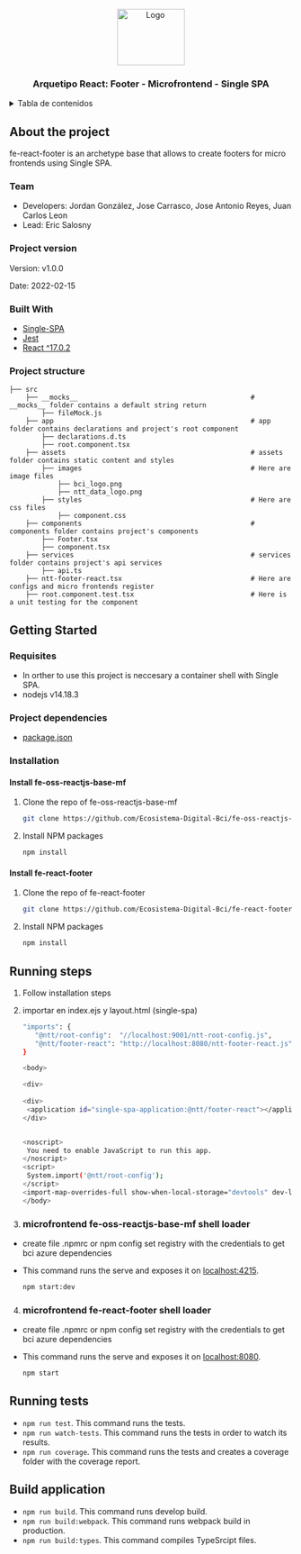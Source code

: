 <div id="top"></div>

<!-- PROJECT LOGO -->
<br />
<div align="center">
  <a>
    <img src="https://upload.wikimedia.org/wikipedia/commons/thumb/4/47/React.svg/250px-React.svg.png" alt="Logo" width="120" height="100">
  </a>

  <h3 align="center">Arquetipo React: Footer - Microfrontend - Single SPA</h3>
</div>



<!-- TABLE OF CONTENTS -->
<details>
  <summary>Tabla de contenidos</summary>
  <ol>
    <li>
      <a href="#about-the-project">About the poroject</a>
      <ul>
        <li><a href="#team">Team</a></li>
        <li><a href="#project-version">Project version</a></li>
        <li><a href="#built-with">Built With</a></li>
        <li><a href="#project-structure">Project structure</a></li>
      </ul>
    </li>
    <li>
      <a href="#getting-started">Getting Started</a>
      <ul>
        <li><a href="#requisites">Requisites</a></li>
        <li><a href="#project-dependencies">Project dependencies</a></li>
        <li><a href="#installation">Installation</a></li>
        <ul>
          <li><a href="#install-fe-oss-reactjs-base-mf">Install fe-oss-reactjs-base-mf</a></li>
          <li><a href="#install-fe-react-footer">Install fe-react-footer</a></li>
        </ul>
        <li><a href="#running-steps">Running steps</a></li>
        <ul>
          <li><a href="#microfrontend-fe-oss-reactjs-base-mf-shell-loader">microfrontend fe-oss-reactjs-base-mf shell loader</a></li>
          <li><a href="#microfrontend-fe-react-footer-shell-loader">microfrontend fe-react-footer shell loader</a></li>
          <li><a href="#running-tests">Running tests</a></li>
          <li><a href="#build-application">Build aplication</a></li>
        </ul>
      </ul>
    </li>
  </ol>
</details>

<!-- About the project -->
## About the project
fe-react-footer is an archetype base that allows to create footers for micro frontends using Single SPA.

<!-- Team -->
### Team

- Developers: Jordan González, Jose Carrasco, Jose Antonio Reyes, Juan Carlos Leon
- Lead: Eric Salosny

<!-- Project version -->
### Project version
Version: v1.0.0

Date: 2022-02-15

<!-- Built With -->
### Built With

* [Single-SPA](https://single-spa.js.org/)
* [Jest](https://jestjs.io/)
* [React ^17.0.2](https://reactjs.org/)

<!-- Project structure -->
### Project structure

    ├── src                                                     
        ├── __mocks__                                           # __mocks__ folder contains a default string return
            ├── fileMock.js
        ├── app                                                 # app folder contains declarations and project's root component
            ├── declarations.d.ts
            ├── root.component.tsx            
        ├── assets                                              # assets folder contains static content and styles
            ├── images                                          # Here are image files
                ├── bci_logo.png
                ├── ntt_data_logo.png
            ├── styles                                          # Here are css files
                ├── component.css
        ├── components                                          # components folder contains project's components
            ├── Footer.tsx
            ├── component.tsx  
        ├── services                                            # services folder contains project's api services
            ├── api.ts
        ├── ntt-footer-react.tsx                                # Here are configs and micro frontends register
        ├── root.component.test.tsx                             # Here is a unit testing for the component


<!-- GETTING STARTED -->
## Getting Started

<!-- Requisites -->
### Requisites

- In orther to use this project is neccesary a container shell with Single SPA.
- nodejs v14.18.3

<!-- Project dependencies -->
### Project dependencies

- [package.json](package.json)

<!-- Installation -->
### Installation

<!-- git clone https://github.com/frodrisu/Celula_Microfrontend/tree/Arquetipos/fe-oss-ng-base-mf -->

<!-- Install fe-oss-reactjs-base-mf -->
#### Install fe-oss-reactjs-base-mf
1. Clone the repo of fe-oss-reactjs-base-mf
   ```sh
   git clone https://github.com/Ecosistema-Digital-Bci/fe-oss-reactjs-base-mf.git
   ```
2. Install NPM packages
   ```sh
   npm install
   ```
<!-- Install fe-react-footer -->
#### Install fe-react-footer
1. Clone the repo of fe-react-footer
   ```sh
   git clone https://github.com/Ecosistema-Digital-Bci/fe-react-footer.git
   ```
2. Install NPM packages
   ```sh
   npm install
   ```

<!-- Running steps -->
## Running steps

1. Follow installation steps
2. importar en index.ejs y layout.html (single-spa)

   ```sh
   "imports": {
      "@ntt/root-config":  "//localhost:9001/ntt-root-config.js", 
      "@ntt/footer-react": "http://localhost:8080/ntt-footer-react.js"  
   }
   
   <body>

   <div>
    
   <div>
    <application id="single-spa-application:@ntt/footer-react"></application>
   </div>


   <noscript>
    You need to enable JavaScript to run this app.
   </noscript>
   <script>
    System.import('@ntt/root-config');
   </script>
   <import-map-overrides-full show-when-local-storage="devtools" dev-libs></import-map-overrides-full>
   </body>
   ```

<!-- microfrontend fe-oss-reactjs-base-mf shell loader -->
3. ###  microfrontend fe-oss-reactjs-base-mf shell loader 
-  create file .npmrc or npm config set registry <registry url> with the credentials to get bci azure dependencies
- This command runs the serve and exposes it on [localhost:4215](http://localhost:4215/).

   ```sh
   npm start:dev
   ```

<!-- microfrontend fe-react-footer shell loader -->
4. ###  microfrontend fe-react-footer shell loader 
-  create file .npmrc or npm config set registry <registry url> with the credentials to get bci azure dependencies
- This command runs the serve and exposes it on [localhost:8080](http://localhost:8080/).

   ```sh
   npm start
   ```
   
<!-- Runnig tests -->
## Running tests
- `npm run test`. This command runs the tests.
- `npm run watch-tests`. This command runs the tests in order to watch its results.
- `npm run coverage`. This command runs the tests and creates a coverage folder with the coverage report.

<!-- Build application -->
## Build application
- `npm run build`.  This command runs develop build.
- `npm run build:webpack`. This command runs webpack build in production.
- `npm run build:types`. This command compiles TypeSrcipt files.
